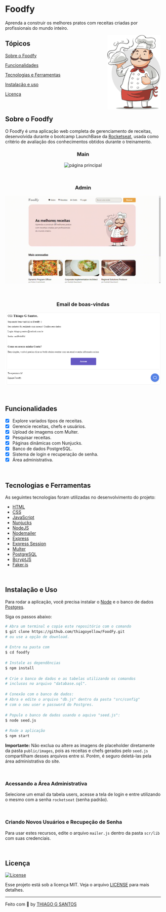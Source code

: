 # Foodfy

<p>Aprenda a construir os melhores pratos com receitas criadas por profissionais do mundo inteiro.</p>

</p>

<img align="right" src=".github/chef.png?raw=true" height="240">

## Tópicos 

[Sobre o Foodfy](#sobre-o-foodfy)

[Funcionalidades](#funcionalidades)

[Tecnologias e Ferramentas](#tecnologias-e-ferramentas)

[Instalação e uso](#instalação-e-uso)

[Licença](#licença)

<br>

## Sobre o Foodfy

O Foodfy é uma aplicação web completa de gerenciamento de receitas, desenvolvida durante o bootcamp LaunchBase da [Rocketseat](https://rocketseat.com.br/), usada como critério de avaliação dos conhecimentos obtidos durante o treinamento.

<h3 align="center">Main</h3>
<p align="center">
  <img src=".github/main.gif" alt="página principal">
</p>

<br>

<h3 align="center">Admin</h3>
<p align="center">
  <img src=".github/admin.gif" alt="página admin">
</p>

<br>

<h3 align="center">Email de boas-vindas</h3>
<p align="center">
  <img src=".github/welcome_email.png" alt="página admin">
</p>

<br>

## Funcionalidades

- [X] Explore variados tipos de receitas.
- [X] Gerencie receitas, chefs e usuários.
- [X] Upload de imagems com Multer.
- [X] Pesquisar receitas.
- [X] Páginas dinâmicas com Nunjucks.
- [X] Banco de dados PostgreSQL.
- [X] Sistema de login e recuperação de senha.
- [X] Área administrativa.

<br>

## Tecnologias e Ferramentas

As seguintes tecnologias foram utilizadas no desenvolvimento do projeto:

- [HTML](https://devdocs.io/html/)
- [CSS](https://devdocs.io/css/)
- [JavaScript](https://devdocs.io/javascript/)
- [Nunjucks](https://mozilla.github.io/nunjucks/)
- [NodeJS](https://nodejs.org/en/)
- [Nodemailer](https://nodemailer.com/about/)
- [Express](https://expressjs.com/)
- [Express Session](https://github.com/expressjs/session)
- [Multer](https://github.com/expressjs/multer)
- [PostgreSQL](https://www.postgresql.org/)
- [BcryptJS](https://github.com/dcodeIO/bcrypt.js)
- [Faker.js](https://github.com/Marak/Faker.js)

<br>

## Instalação e Uso

Para rodar a aplicação, você precisa instalar o [Node](https://nodejs.org/en/) e o banco de dados [Postgres](https://www.postgresql.org/).

Siga os passos abaixo:

```bash
# Abra um terminal e copie este repositório com o comando
$ git clone https://github.com/thiagoyellow/FoodFy.git
# ou use a opção de download.

# Entre na pasta com 
$ cd foodfy

# Instale as dependências
$ npm install

# Crie o banco de dados e as tabelas utilizando os comandos
# inclusos no arquivo "database.sql".
    
# Conexão com o banco de dados:
# Abra e edite o arquivo "db.js" dentro da pasta "src/config"
# com o seu user e password do Postgres.

# Popule o banco de dados usando o aquivo "seed.js":
$ node seed.js

# Rode a aplicação
$ npm start
```

**Importante:** Não exclua ou altere as imagens de placeholder diretamente da pasta `public/images`, pois as receitas e chefs gerados pelo `seed.js` compartilham desses arquivos entre si. Porém, é seguro deletá-las pela área administrativa do site.

<br>

### Acessando a Área Administrativa

Selecione um email da tabela users, acesse a tela de login e entre utilizando o mesmo com a senha `rocketseat` (senha padrão).

<br>

### Criando Novos Usuários e Recupeção de Senha

Para usar estes recursos, edite o arquivo `mailer.js` dentro da pasta `scr/lib` com suas credenciais.

<br>

## Licença
<a href="https://opensource.org/licenses/MIT">
    <img alt="License" src="https://img.shields.io/badge/license-MIT-6558C3?style=flat-square">
</a>

<br>

Esse projeto está sob a licença MIT. Veja o arquivo [LICENSE](/LICENSE) para mais detalhes.

---

Feito com :purple_heart: by [THIAGO G SANTOS](https://github.com/thiagoyellow/)

